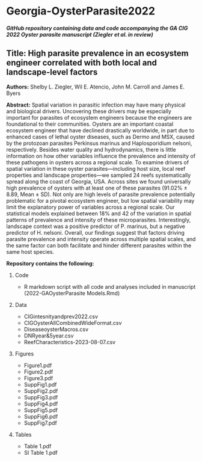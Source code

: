 # Georgia-OysterParasite2022

##### GitHub repository containing data and code accompanying the GA CIG 2022 Oyster parasite manuscript (Ziegler et al. in review)

## Title: High parasite prevalence in an ecosystem engineer correlated with both local and landscape-level factors

**Authors:** Shelby L. Ziegler, Wil E. Atencio, John M. Carroll and James E. Byers 

**Abstract:** Spatial variation in parasitic infection may have many physical and biological drivers. Uncovering these drivers may be especially important for parasites of ecosystem engineers because the engineers are foundational to their communities. Oysters are an important coastal ecosystem engineer that have declined drastically worldwide, in part due to enhanced cases of lethal oyster diseases, such as Dermo and MSX, caused by the protozoan parasites Perkinsus marinus and Haplosporidium nelsoni, respectively. Besides water quality and hydrodynamics, there is little information on how other variables influence the prevalence and intensity of these pathogens in oysters across a regional scale. To examine drivers of spatial variation in these oyster parasites—including host size, local reef properties and landscape properties—we sampled 24 reefs systematically spread along the coast of Georgia, USA. Across sites we found universally high prevalence of oysters with at least one of these parasites (91.02% ± 8.89, Mean ± SD). Not only are high levels of parasite prevalence potentially problematic for a pivotal ecosystem engineer, but low spatial variability may limit the explanatory power of variables across a regional scale. Our statistical models explained between 18% and 42 of the variation in spatial patterns of prevalence and intensity of these microparasites. Interestingly, landscape context was a positive predictor of P. marinus, but a negative predictor of H. nelsoni. Overall, our findings suggest that factors driving parasite prevalence and intensity operate across multiple spatial scales, and the same factor can both facilitate and hinder different parasites within the same host species.


**Repository contains the following:**

1. Code
   - R markdown script with all code and analyses included in manuscript (2022-GAOysterParasite Models.Rmd)
   
2. Data
   - CIGintesnityandprev2022.csv
   - CIGOysterAllCombinedWideFormat.csv
   - DiseaseoysterMacros.csv
   - DNRyear&5year.csv
   - ReefCharacteristics-2023-08-07.csv
   
3. Figures
   - Figure1.pdf
   - Figure2.pdf
   - Figure3.pdf
   - SuppFig1.pdf
   - SuppFig2.pdf
   - SuppFig3.pdf
   - SuppFig4.pdf
   - SuppFig5.pdf
   - SuppFig6.pdf
   - SuppFig7.pdf

4. Tables 
   - Table 1.pdf
   - SI Table 1.pdf
